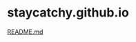 # staycatchy.github.io
[README.md](https://github.com/savarroy/staycatchy.github.io/files/11600327/README.md)
